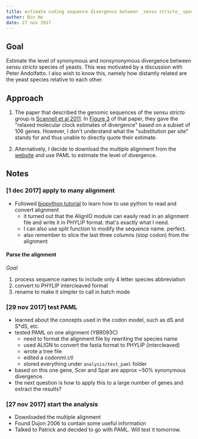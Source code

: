 ```yaml
---
title: estimate coding sequence divergence between _sensu stricto_ species of yeast
author: Bin He
date: 27 nov 2017
---
```


## Goal

Estimate the level of synonymous and nonsynonymous divergence between _sensu stricto_ species of yeasts. This was motivated by a discussion with Peter Andolfatto. I also wish to know this, namely how distantly related are the yeast species relative to each other.

## Approach

1. The paper that described the genomic sequences of the _sensu stricto_ group is [Scannell et al 2011](http://www.g3journal.org/content/1/1/11). In [Figure 3](http://d2vw8dvx0mg08w.cloudfront.net/content/ggg/1/1/11/F3.large.jpg?width=800&height=600&carousel=1) of that paper, they gave the "relaxed molecular clock estimates of divergence" based on a subset of 106 genes. However, I don't understand what the "substitution per site" stands for and thus unable to directly quote their estimate.

1. Alternatively, I decide to download the multiple alignment from the [website](http://sss.genetics.wisc.edu/cgi-bin/s3.cgi) and use PAML to estimate the level of divergence.

## Notes

### [1 dec 2017] apply to many alignment

- Followed [biopython tutorial](https://github.com/peterjc/biopython_workshop/tree/master/reading_writing_alignments) to learn how to use python to read and convert alignment
    - it turned out that the AlignIO module can easily read in an alignment file and write it in PHYLIP format. that's exactly what I need.
    - I can also use split function to modify the sequence name. perfect.
    - also remember to slice the last three columns (stop codon) from the alignment

#### Parse the alignment

_Goal_

1. process sequence names to include only 4 letter species abbreviation
1. convert to PHYLIP intercleaved format
1. rename to make it simpler to call in batch mode

### [29 nov 2017] test PAML

- learned about the concepts used in the codon model, such as dS and S*dS, etc.
- tested PAML on one alignment (YBR093C)
    - need to format the alignment file by rewriting the species name
    - used ALIGN to convert the fasta format to PHYLIP (intercleaved)
    - wrote a tree file
    - edited a codonml.ctl
    - stored everything under `analysis/test_paml` folder
- based on this one gene, Scer and Spar are approx ~50% synonymous divergence.
- the next question is how to apply this to a large number of genes and extract the results?

### [27 nov 2017] start the analysis

- Downloaded the multiple alignment
- Found Dujon 2006 to contain some useful information
- Talked to Patrick and decided to go with PAML. Will test it tomorrow.
